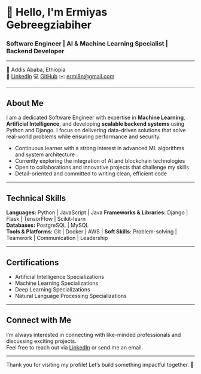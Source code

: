 # 👋 Hello, I'm Ermiyas Gebreegziabiher  
### Software Engineer | AI & Machine Learning Specialist | Backend Developer

---

📍 Addis Ababa, Ethiopia  
🔗 [LinkedIn](https://www.linkedin.com/in/ermiyas-gebreegziabiher-262321224)
💻 [GitHub](https://github.com/Ermi1223)
✉️ ermi8n@gmail.com  

---

## About Me

I am a dedicated Software Engineer with expertise in **Machine Learning**, **Artificial Intelligence**, and developing **scalable backend systems** using Python and Django. I focus on delivering data-driven solutions that solve real-world problems while ensuring performance and security.

- Continuous learner with a strong interest in advanced ML algorithms and system architecture  
- Currently exploring the integration of AI and blockchain technologies  
- Open to collaborations and innovative projects that challenge my skills  
- Detail-oriented and committed to writing clean, efficient code  

---

## Technical Skills

**Languages:** Python | JavaScript | Java
**Frameworks & Libraries:** Django | Flask | TensorFlow | Scikit-learn  
**Databases:** PostgreSQL | MySQL  
**Tools & Platforms:** Git | Docker | AWS |
**Soft Skills:** Problem-solving | Teamwork | Communication | Leadership

---

## Certifications

- Artificial Intelligence Specializations
- Machine Learning Specializations 
- Deep Learning Specializations  
- Natural Language Processing Specializations  
 

---

## Connect with Me

I’m always interested in connecting with like-minded professionals and discussing exciting projects.  
Feel free to reach out via [LinkedIn](https://www.linkedin.com/in/ermiyas-gebreegziabiher-262321224) or send me an email.

---

Thank you for visiting my profile! Let’s build something impactful together. 🚀
